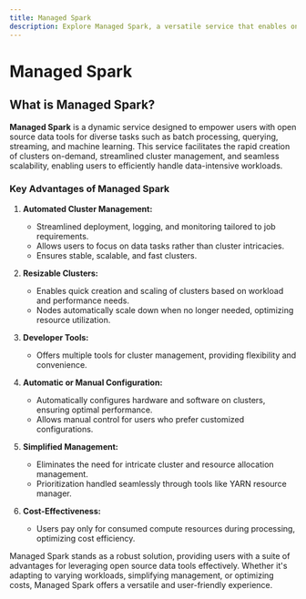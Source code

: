 ```yaml
---
title: Managed Spark
description: Explore Managed Spark, a versatile service that enables on-demand creation, easy management, and dynamic scaling of Spark clusters for efficient batch processing, querying, streaming, and machine learning. Discover the advantages, including automated cluster management, resizable clusters, developer tools, simplified management, and cost-effectiveness.
---
```


# Managed Spark

## What is Managed Spark?

**Managed Spark** is a dynamic service designed to empower users with open source data tools for diverse tasks such as batch processing, querying, streaming, and machine learning. This service facilitates the rapid creation of clusters on-demand, streamlined cluster management, and seamless scalability, enabling users to efficiently handle data-intensive workloads.

### Key Advantages of Managed Spark

1. **Automated Cluster Management:**

   - Streamlined deployment, logging, and monitoring tailored to job requirements.
   - Allows users to focus on data tasks rather than cluster intricacies.
   - Ensures stable, scalable, and fast clusters.

2. **Resizable Clusters:**

   - Enables quick creation and scaling of clusters based on workload and performance needs.
   - Nodes automatically scale down when no longer needed, optimizing resource utilization.

3. **Developer Tools:**

   - Offers multiple tools for cluster management, providing flexibility and convenience.

4. **Automatic or Manual Configuration:**

   - Automatically configures hardware and software on clusters, ensuring optimal performance.
   - Allows manual control for users who prefer customized configurations.

5. **Simplified Management:**

   - Eliminates the need for intricate cluster and resource allocation management.
   - Prioritization handled seamlessly through tools like YARN resource manager.

6. **Cost-Effectiveness:**
   - Users pay only for consumed compute resources during processing, optimizing cost efficiency.

Managed Spark stands as a robust solution, providing users with a suite of advantages for leveraging open source data tools effectively. Whether it's adapting to varying workloads, simplifying management, or optimizing costs, Managed Spark offers a versatile and user-friendly experience.
